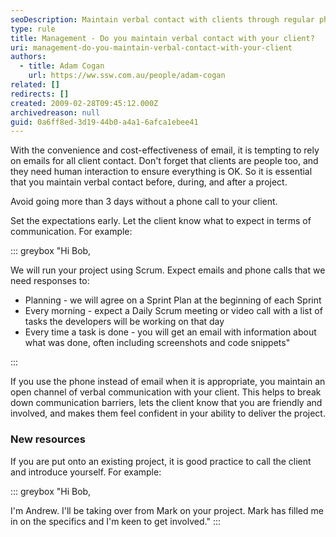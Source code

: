 ```yaml
---
seoDescription: Maintain verbal contact with clients through regular phone calls to ensure open communication and build trust.
type: rule
title: Management - Do you maintain verbal contact with your client?
uri: management-do-you-maintain-verbal-contact-with-your-client
authors:
  - title: Adam Cogan
    url: https://ww.ssw.com.au/people/adam-cogan
related: []
redirects: []
created: 2009-02-28T09:45:12.000Z
archivedreason: null
guid: 0a6ff8ed-3d19-44b0-a4a1-6afca1ebee41
---
```


With the convenience and cost-effectiveness of email, it is tempting to rely on emails for all client contact. Don't forget that clients are people too, and they need human interaction to ensure everything is OK. So it is essential that you maintain verbal contact before, during, and after a project.

Avoid going more than 3 days without a phone call to your client.

<!--endintro-->

Set the expectations early. Let the client know what to expect in terms of communication. For example:

::: greybox
"Hi Bob,

We will run your project using Scrum. Expect emails and phone calls that we need responses to:

- Planning - we will agree on a Sprint Plan at the beginning of each Sprint
- Every morning - expect a Daily Scrum meeting or video call with a list of tasks the developers will be working on that day
- Every time a task is done - you will get an email with information about what was done, often including screenshots and code snippets"

:::

If you use the phone instead of email when it is appropriate, you maintain an open channel of verbal communication with your client. This helps to break down communication barriers, lets the client know that you are friendly and involved, and makes them feel confident in your ability to deliver the project.

### New resources

If you are put onto an existing project, it is good practice to call the client and introduce yourself. For example:

::: greybox
"Hi Bob,

I'm Andrew. I'll be taking over from Mark on your project. Mark has filled me in on the specifics and I'm keen to get involved."
:::
